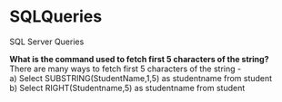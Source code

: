 # SQLQueries
SQL Server Queries<br/>

<b>What is the command used to fetch first 5 characters of the string?</b><br/>
There are many ways to fetch first 5 characters of the string - <br/>
a) Select SUBSTRING(StudentName,1,5) as studentname from student <br/>
b) Select RIGHT(Studentname,5) as studentname from student
